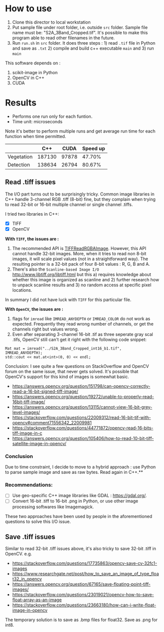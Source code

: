 # How to use
1. Clone this director to local workstation
2. Put sample file under root folder, i.e. outside `src` folder. Sample file name must be: "S2A_3Band_Cropped.tif". It's possible to make this program able to read other filenames in the future.
3. Run `run.sh` in `src` folder. It does three steps : 1) read `.tif` file in Python and save as `.txt` 2) compile and build c++ executable `main` and 3) run `main`

This software depends on :
1) scikit-image in Python
2) OpenCV in C++
3) CUDA

# Results

- Performs one run only for each funtion. 
- Time unit: microseconds

Note it's better to perform multiple runs and get average run time for each function when time permitted.

|            |   C++  | CUDA  | Speed up |
| ---------- | ------ | ----- | -------- |
| Vegetation | 187130 | 97878 | 47.70%   |
| Detection  | 138634 | 26794 | 80.67%   |


## Read .tiff issues

The I/O part turns out to be surprisingly tricky. Common image libraries in C++ handle 3-channel RGB .tiff (8-bit) fine, but they complain when trying to read 32-bit or 16-bit multiple channel or single channel .tiffs. 

I tried two libraries in C++:
- [X] TIFF
- [X] OpenCV

**With `TIFF`, the issues are :**

1. The recommended API is [TIFFReadRGBAImage](http://www.libtiff.org/man/TIFFReadRGBAImage.3t.html). However, this API cannot handle 32-bit images. More, when it tries to read non 8-bit images, it will scale pixel values (not in a straightforward way). The resulting pointer is a 32-bit pack of four 8-bit values : R, G, B and A.
2. There's also the `Scanline-based Image I/O` http://www.libtiff.org/libtiff.html but this a) requires knowledge about whether this image is organized as scanline and 2) further research how to unpack scanline results and 3) no random access at specific pixel locations.

In summary I did not have luck with `TIFF` for this particular file.

**With `OpenCV`, the issues are :**

1. flags for `imread` like `IMREAD_ANYDEPTH` or `IMREAD_COLOR` do not work as expected. Frequently they read wrong number of channels, or get the channels right but values wrong. 
2. Even after separating 3-channel 16-bit .tif as three seperate gray scal .tifs, OpenCV still can't get it right with the following code snippet:

```   
Mat mat = imread("../S2A_3Band_Cropped_int16_b1.tif", IMREAD_ANYDEPTH);  
std::cout << mat.at<int>(0, 0) << endl;
```
Conclusion: I see quite a few questions on StackOverflow and OpenCV forum on the same issue, that never gets solved. It's possible that OpenCV's support for this kind of images is somewhat basic. 

- https://answers.opencv.org/question/151798/can-opencv-correctly-read-a-16-bit-signed-tiff-image/
- https://answers.opencv.org/question/19272/unable-to-properly-read-16bit-tiff-image/
- https://answers.opencv.org/question/13115/cannot-view-16-bit-grey-level-images/
- https://stackoverflow.com/questions/22009312/read-16-bit-tif-with-opencv#comment71556342_22009981
- https://stackoverflow.com/questions/44771872/opencv-read-16-bits-tiff-image-in-c
- https://answers.opencv.org/question/105406/how-to-read-10-bit-tiff-satellite-image-in-opencv/

### Conclusion 

Due to time constraint, I decide to move to a hybrid approach : use Python to parse sample image and save as raw bytes. Read again in C++.**


### Recommendations: 

- [ ] Use geo-specific C++ image libraries like GDAL : https://gdal.org/. 
- [ ] Convert 16-bit .tiff to 16-bit .png in Python, or use other image processing softwares like Imagemagick. 

These two approaches have been used by people in the aforementioned questions to solve this I/O issue.

## Save .tiff issues
Similar to read 32-bit .tiff issues above, it's also tricky to save 32-bit .tiff in OpenCV. e.g. 

- https://stackoverflow.com/questions/17735863/opencv-save-cv-32fc1-images
- https://www.researchgate.net/post/how_to_save_an_image_of_type_float32_in_opencv
- https://answers.opencv.org/question/67165/save-floating-point-tiff-images/
- https://stackoverflow.com/questions/23019021/opencv-how-to-save-float-array-as-an-image
- https://stackoverflow.com/questions/23663180/how-can-i-write-float-image-in-opencv

The temporary solution is to save as .bmp files for float32. Save as .png for int8.


